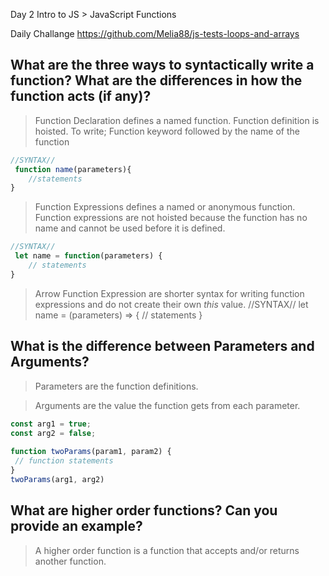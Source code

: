 Day 2 Intro to JS > JavaScript Functions

Daily Challange https://github.com/Melia88/js-tests-loops-and-arrays

## What are the three ways to syntactically write a function? What are the differences in how the function acts (if any)?
>Function Declaration defines a named function. Function definition is hoisted. To write; Function keyword followed by the name of the function 

```javascript
//SYNTAX// 
 function name(parameters){
    //statements
}
```
 
>Function Expressions defines a named or anonymous function. Function expressions are not hoisted because the function has no name and cannot be used before it is defined. 

```javascript
//SYNTAX//
 let name = function(parameters) {
    // statements
}
```

>Arrow Function Expression are shorter syntax for writing function expressions and do not create their own *this* value. //SYNTAX//
 let name = (parameters) => {
    // statements
}
 
 
## What is the difference between Parameters and Arguments?
>Parameters are the function definitions.
 
>Arguments are the value the function gets from each parameter.

```js 
const arg1 = true;
const arg2 = false;
 
function twoParams(param1, param2) {
 // function statements
}
twoParams(arg1, arg2)
``` 
 
## What are higher order functions? Can you provide an example?
>A higher order function is a function that accepts and/or returns another function. 


